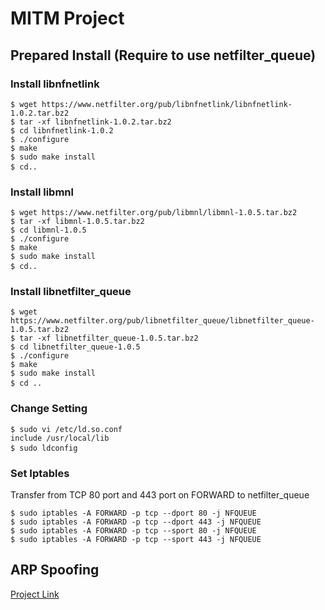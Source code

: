 # MITM Project

## Prepared Install (Require to use netfilter_queue)
### Install libnfnetlink
<pre>
<code>$ wget https://www.netfilter.org/pub/libnfnetlink/libnfnetlink-1.0.2.tar.bz2  
$ tar -xf libnfnetlink-1.0.2.tar.bz2  
$ cd libnfnetlink-1.0.2  
$ ./configure  
$ make  
$ sudo make install  
$ cd..</code>   
</pre>

### Install libmnl
<pre>
<code>$ wget https://www.netfilter.org/pub/libmnl/libmnl-1.0.5.tar.bz2  
$ tar -xf libmnl-1.0.5.tar.bz2  
$ cd libmnl-1.0.5  
$ ./configure  
$ make  
$ sudo make install  
$ cd..</code>  
</pre>

### Install libnetfilter_queue
<pre>
<code>$ wget https://www.netfilter.org/pub/libnetfilter_queue/libnetfilter_queue-1.0.5.tar.bz2  
$ tar -xf libnetfilter_queue-1.0.5.tar.bz2  
$ cd libnetfilter_queue-1.0.5  
$ ./configure  
$ make  
$ sudo make install
$ cd ..</code>  
</pre>

### Change Setting
<pre>
<code>$ sudo vi /etc/ld.so.conf  
include /usr/local/lib  
$ sudo ldconfig</code>  
</pre>

### Set Iptables
Transfer from TCP 80 port and 443 port on FORWARD to netfilter_queue
<pre>
<code>$ sudo iptables -A FORWARD -p tcp --dport 80 -j NFQUEUE
$ sudo iptables -A FORWARD -p tcp --dport 443 -j NFQUEUE
$ sudo iptables -A FORWARD -p tcp --sport 80 -j NFQUEUE
$ sudo iptables -A FORWARD -p tcp --sport 443 -j NFQUEUE</code>
</pre>

## ARP Spoofing
<a href="https://github.com/min1233/arp_spoofing">Project Link</a>
